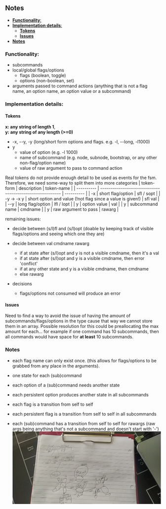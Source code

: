 ## Notes <!-- omit in toc -->

- [**Functionality**:](#functionality)
- [**Implementation details**:](#implementation-details)
  - [**Tokens**](#tokens)
  - [**Issues**](#issues)
- [**Notes**](#notes)

### **Functionality**:
- subcommands
- local/global flags/options
    - flags (boolean, toggle)
    - options (non-boolean, set)
- arguments passed to command actions (anything that is not a flag name, an option name, an option value or a subcommand)

### **Implementation details**:
#### **Tokens**
**x: any string of length 1**,  
**y: any string of any length (>=0)**
- -x, --y, -y (long/short form options and flags. e.g. -l, --long, -l1000)
- y
  - value of option (e.g. -l 1000)
  - name of subcommand (e.g. node, subnode, bootstrap, or any other non-flag/option name)
  - value of raw argument to pass to command action  
  
Real tokens do not provide enough detail to be used as events for the fsm.  
Therefore, we need some-way to split them into more categories
| token-form | description                                                | token-name |
| ---------- | ---------------------------------------------------------- | ---------- |
| -x         | short flag/option                                          | sfl / sopt |
| -y -> -x y | short option and value (!not flag since a value is given!) | sfl val    |
| --y        | long flag/option                                           | lfl / lopt |
| y          | option value                                               | val        |
| y          | subcommand name                                            | cmdname    |
| y          | raw argument to pass                                       | rawarg     |

remaining issues:
- decide between (s/l)fl and (s/l)opt (doable by keeping track of visible flags/options and seeing which one they are)
- decide between val cmdname rawarg
  - if at state after (s/l)opt and y is not a visible cmdname, then it's a val
  - if at state after (s/l)opt and y is a visible cmdname, then error 'conflict'
  - if at any other state and y is a visible cmdname, then cmdname
  - else rawarg

- decisions
  - flags/options not consumed will produce an error
#### **Issues**
Need to find a way to avoid the issue of having the amount of subcommands/flags/options in the type cause that way we cannot store them in an array. Possible resolution for this could be preallocating the max amount for each... for example if one command has 10 subcommands, then all commands would have space for **at least** 10 subcommands. 

### **Notes**
- each flag name can only exist once. (this allows for flags/options to be grabbed from any place in the arguments).

- one state for each (sub)command
- each option of a (sub)command needs another state
- each persistent option produces another state in all subcommands
- each flag is a transition from self to self
- each persistent flag is a transition from self to self in all subcommands
- each (sub)command has a transition from self to self for rawargs (raw args being anything that's not a subcommand and doesn't start with '-')
![Example turning cli args to an fsm](cli-args-to-fsm-example.jpeg)